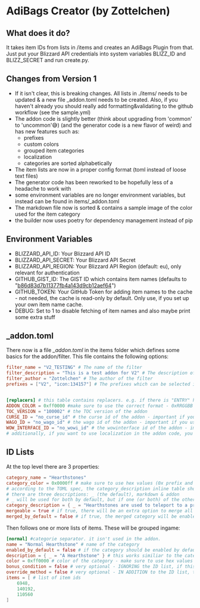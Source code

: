 # AdiBags Creator (by Zottelchen)

## What does it do?

It takes item IDs from lists in /items and creates an AdiBags Plugin from that. Just put your Blizzard API credentials into system variables BLIZZ_ID and BLIZZ_SECRET and run create.py.

## Changes from Version 1

* If it isn't clear, this is breaking changes. All lists in ./items/ needs to be updated & a new file _addon.toml needs to be created. Also, if you haven't already you should really add formatting&validating to the github workflow (see the sample.yml)
* The addon code is slightly better (think about upgrading from 'common' to 'uncommon'😅) (and the generator code is a new flavor of weird) and has new features such as:
    * prefixes
    * custom colors
    * grouped item categories
    * localization
    * categories are sorted alphabetically
* The item lists are now in a proper config format (toml instead of loose text files)
* The generator code has been reworked to be hopefully less of a headache to work with
* some environment variables are no longer environment variables, but instead can be found in items/_addon.toml
* The markdown file now is sorted & contains a sample image of the color used for the item category
* the builder now uses poetry for dependency management instead of pip

## Environment Variables

* BLIZZARD_API_ID: Your Blizzard API ID
* BLIZZARD_API_SECRET: Your Blizzard API Secret
* BLIZZARD_API_REGION: Your Blizzard API Region (default: eu), only relevant for authentication
* GITHUB_GIST_ID: The GIST ID which contains item names (defaults to "[b86d83d7b11377fb4a143d9cb12aef64](https://gist.github.com/Zottelchen/b86d83d7b11377fb4a143d9cb12aef64)")
* GITHUB_TOKEN: Your GitHub Token for adding item names to the cache - not needed, the cache is read-only by default. Only use, if you set up your own item name cache.
* DEBUG: Set to 1 to disable fetching of item names and also maybe print some extra stuff

## _addon.toml

There now is a file *_addon.toml* in the items folder which defines some basics for the addon/filter. This file contains the following options:

```toml
filter_name = "V2_TESTING" # The name of the filter
filter_description = "This is a test addon for V2" # The description of the filter
filter_author = "Zottelchen" # The author of the filter
prefixes = ["V2", "icon:134157"] # The prefixes which can be selected ingame. If you want to use an icon, use the icon: prefix


[replacers] # this table contains replacers. e.g. if there is "ENTRY" here, all files will replace "%ENTRY%" with whatever is defined below. The following are currently used:
ADDON_COLOR = 0xff0000 #make sure to use the correct format - 0xRRGGBB
TOC_VERSION = "100002" # the TOC version of the addon
CURSE_ID = "no_curse_id" # the curse id of the addon - important if you use BigWigsMods/packager
WAGO_ID = "no_wago_id" # the wago id of the addon - important if you use BigWigsMods/packager
WOW_INTERFACE_ID = "no_wowi_id" # the wowinterface id of the addon - important if you use BigWigsMods/packager
# additionally, if you want to use localization in the addon code, you can use something like "L.REPLACE.ENTRY". This will then be added to the localization file.
```

## ID Lists

At the top level there are 3 properties:

```toml
category_name = "Hearthstones"
category_color = 0x0000ff # make sure to use hex values (0x prefix and no "" around the value)
# according to the TOML spec, the category_description inline table should be in a single line
# there are three descriptions: _ (the default), markdown & addon
# _ will be used for both by default, but if one (or both) of the other two is defined, they will be used instead for their respective target
category_description = { _ = "Hearthstones are used to teleport to a previously visited location.", markdown = "This overwrites the description for markdown. It is optional, if not found, the default description is used instead.", addon = "This overwrites the description ingame. It is optional, if not found, the default description is used instead." }
mergeable = true # if true, there will be an extra option to merge all the subcategories of this file into one (default: false)
merged_by_default = false # if true, the merged category will be enabled by default (default: true, but will only take effect if mergeable above is enabled)
```

Then follows one or more lists of items. These will be grouped ingame:

```toml 
[normal] #categorie separator. it isn't used in the addon.
name = "Normal Hearthstone" # name of the category
enabled_by_default = false # if the category should be enabled by default - if this is missing, the creator assumes TRUE
description = { _ = "A Hearthstone" } # this works similiar to the category description
color = 0xff0000 # color of the category - make sure to use hex values (0x prefix and no "" around the value)
bonus_condition = false # very optional - IGNORING the ID list, if this is a method name (e.g. "C_ItemUpgrade.CanUpgradeItem") items returning true with that method will be in the category
override_method = false # very optional - IN ADDITION to the ID list, the item is checked against this method (e.g. "C_LegendaryCrafting.IsRuneforgeLegendary"). If the method returns FALSE, the item IS in the category
items = [ # list of item ids
    6948,
    140192,
    110560
]
```